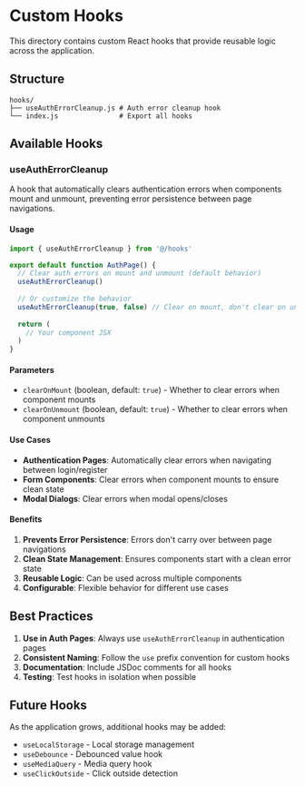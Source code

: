 # Custom Hooks

This directory contains custom React hooks that provide reusable logic across the application.

## Structure

```
hooks/
├── useAuthErrorCleanup.js # Auth error cleanup hook
└── index.js               # Export all hooks
```

## Available Hooks

### useAuthErrorCleanup

A hook that automatically clears authentication errors when components mount and unmount, preventing error persistence between page navigations.

#### Usage

```javascript
import { useAuthErrorCleanup } from '@/hooks'

export default function AuthPage() {
  // Clear auth errors on mount and unmount (default behavior)
  useAuthErrorCleanup()
  
  // Or customize the behavior
  useAuthErrorCleanup(true, false) // Clear on mount, don't clear on unmount
  
  return (
    // Your component JSX
  )
}
```

#### Parameters

- `clearOnMount` (boolean, default: `true`) - Whether to clear errors when component mounts
- `clearOnUnmount` (boolean, default: `true`) - Whether to clear errors when component unmounts

#### Use Cases

- **Authentication Pages**: Automatically clear errors when navigating between login/register
- **Form Components**: Clear errors when component mounts to ensure clean state
- **Modal Dialogs**: Clear errors when modal opens/closes

#### Benefits

1. **Prevents Error Persistence**: Errors don't carry over between page navigations
2. **Clean State Management**: Ensures components start with a clean error state
3. **Reusable Logic**: Can be used across multiple components
4. **Configurable**: Flexible behavior for different use cases

## Best Practices

1. **Use in Auth Pages**: Always use `useAuthErrorCleanup` in authentication pages
2. **Consistent Naming**: Follow the `use` prefix convention for custom hooks
3. **Documentation**: Include JSDoc comments for all hooks
4. **Testing**: Test hooks in isolation when possible

## Future Hooks

As the application grows, additional hooks may be added:

- `useLocalStorage` - Local storage management
- `useDebounce` - Debounced value hook
- `useMediaQuery` - Media query hook
- `useClickOutside` - Click outside detection 